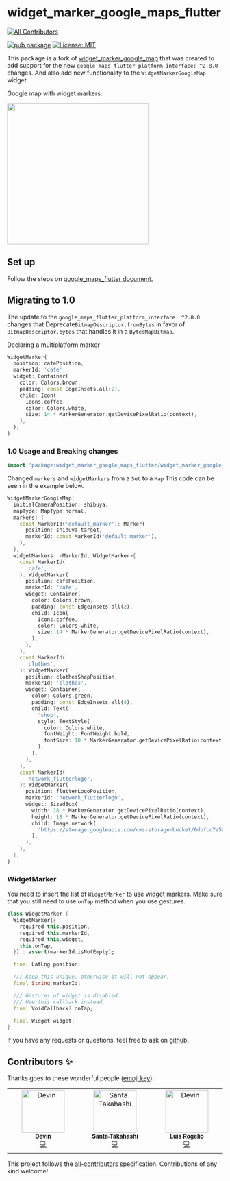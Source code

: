 # widget_marker_google_maps_flutter
<!-- ALL-CONTRIBUTORS-BADGE:START - Do not remove or modify this section -->
[![All Contributors](https://img.shields.io/badge/all_contributors-3-orange.svg?style=flat-square)](#contributors-)
<!-- ALL-CONTRIBUTORS-BADGE:END -->

[![pub package](https://img.shields.io/pub/v/widget_marker_google_maps_flutter.svg)](https://pub.dev/packages/widget_marker_google_maps_flutter) <a href="https://opensource.org/licenses/MIT"><img src="https://img.shields.io/badge/license-MIT-purple.svg" alt="License: MIT"></a>


This package is a fork of [widget_marker_google_map](https://pub.dev/packages/widget_marker_google_map) that was created to add support for the new `google_maps_flutter_platform_interface: ^2.8.0` changes. And also add new functionality to the `WidgetMarkerGoogleMap` widget.

Google map with widget markers.

<img src="https://user-images.githubusercontent.com/43510799/142984717-853a7686-503e-4e2c-b090-9767e25fb8d3.png" width=330>

## Set up
Follow the steps on [google_maps_flutter document.](https://pub.dev/packages/google_maps_flutter#getting-started)


## Migrating to 1.0

The update to the `google_maps_flutter_platform_interface: ^2.8.0` changes that Deprecate`BitmapDescriptor.fromBytes` in favor of `BitmapDescriptor.bytes` that handles it in a `BytesMapBitmap`.

Declaring a multiplatform marker

```dart
WidgetMarker(
  position: cafePosition,
  markerId: 'cafe',
  widget: Container(
    color: Colors.brown,
    padding: const EdgeInsets.all(2),
    child: Icon(
      Icons.coffee,
      color: Colors.white,
      size: 14 * MarkerGenerator.getDevicePixelRatio(context),
    ),
  ),
)
```

### 1.0 Usage and Breaking changes

```dart
import 'package:widget_marker_google_maps_flutter/widget_marker_google_map.dart';
```

Changed `markers` and `widgetMarkers` from a `Set` to a `Map`
This code can be seen in the example below.

```dart
WidgetMarkerGoogleMap(
  initialCameraPosition: shibuya,
  mapType: MapType.normal,
  markers: {
    const MarkerId('default_marker'): Marker(
      position: shibuya.target,
      markerId: const MarkerId('default_marker'),
    ),
  },
  widgetMarkers: <MarkerId, WidgetMarker>{
    const MarkerId(
      'cafe',
    ): WidgetMarker(
      position: cafePosition,
      markerId: 'cafe',
      widget: Container(
        color: Colors.brown,
        padding: const EdgeInsets.all(2),
        child: Icon(
          Icons.coffee,
          color: Colors.white,
          size: 14 * MarkerGenerator.getDevicePixelRatio(context),
        ),
      ),
    ),
    const MarkerId(
      'clothes',
    ): WidgetMarker(
      position: clothesShopPosition,
      markerId: 'clothes',
      widget: Container(
        color: Colors.green,
        padding: const EdgeInsets.all(4),
        child: Text(
          'shop',
          style: TextStyle(
            color: Colors.white,
            fontWeight: FontWeight.bold,
            fontSize: 10 * MarkerGenerator.getDevicePixelRatio(context),
          ),
        ),
      ),
    ),
    const MarkerId(
      'network_flutterlogo',
    ): WidgetMarker(
      position: flutterLogoPosition,
      markerId: 'network_flutterlogo',
      widget: SizedBox(
        width: 18 * MarkerGenerator.getDevicePixelRatio(context),
        height: 18 * MarkerGenerator.getDevicePixelRatio(context),
        child: Image.network(
          'https://storage.googleapis.com/cms-storage-bucket/0dbfcc7a59cd1cf16282.png',
        ),
      ),
    ),
  },
)
```

### WidgetMarker

You need to insert the list of `WidgetMarker` to use widget markers.
Make sure that you still need to use `onTap` method when you use gestures.

```dart
class WidgetMarker {
  WidgetMarker({
    required this.position,
    required this.markerId,
    required this.widget,
    this.onTap,
  }) : assert(markerId.isNotEmpty);

  final LatLng position;

  /// Keep this unique, otherwise it will not appear.
  final String markerId;

  /// Gestures of widget is disabled.
  /// Use this callback instead.
  final VoidCallback? onTap;

  final Widget widget;
}
```

If you have any requests or questions, feel free to ask on [github](https://github.com/santa112358/widget_marker_google_maps_flutter/issues).



## Contributors ✨

Thanks goes to these wonderful people ([emoji key](https://allcontributors.org/docs/en/emoji-key)):

<!-- ALL-CONTRIBUTORS-LIST:START - Do not remove or modify this section -->
<!-- prettier-ignore-start -->
<!-- markdownlint-disable -->
<table>
  <tbody>
    <tr>
      <td align="center" valign="top" width="14.28%"><a href="https://github.com/davey06"><img src="https://avatars.githubusercontent.com/u/32833275?v=4?s=100" width="100px;" alt="Devin"/><br /><sub><b>Devin</b></sub></a><br /><a href="https://github.com/LuisReyes98/widget_marker_google_maps_flutter/commits?author=davey06" title="Code">💻</a></td>
      <td align="center" valign="top" width="14.28%"><a href="https://pub.dev/publishers/3tadev.work/packages"><img src="https://avatars.githubusercontent.com/u/43510799?v=4?s=100" width="100px;" alt="Santa Takahashi"/><br /><sub><b>Santa Takahashi</b></sub></a><br /><a href="https://github.com/LuisReyes98/widget_marker_google_maps_flutter/commits?author=santa112358" title="Code">💻</a></td>
      <td align="center" valign="top" width="14.28%"><a href="https://github.com/LuisReyes98"><img src="https://avatars.githubusercontent.com/u/26679961?v=4?s=100" width="100px;" alt="Devin"/><br /><sub><b>Luis Rogelio</b></sub></a><br /><a href="https://github.com/LuisReyes98/widget_marker_google_maps_flutter/commits?author=LuisReyes98" title="Code">💻</a></td>
    </tr>
  </tbody>
</table>

<!-- markdownlint-restore -->
<!-- prettier-ignore-end -->

<!-- ALL-CONTRIBUTORS-LIST:END -->

This project follows the [all-contributors](https://github.com/all-contributors/all-contributors) specification. Contributions of any kind welcome!
